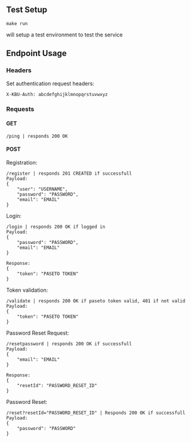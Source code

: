 ## Test Setup
```
make run
```
will setup a test environment to test the service

## Endpoint Usage
### Headers
Set authentication request headers:
```
X-KBU-Auth: abcdefghijklmnopqrstuvwxyz
```

### Requests
#### GET
```
/ping | responds 200 OK
```

#### POST
Registration:
```
/register | responds 201 CREATED if successfull
Payload:
{
    "user": "USERNAME",
    "password": "PASSWORD",
    "email": "EMAIL"
}
```
Login:
```
/login | responds 200 OK if logged in
Payload:
{
    "password": "PASSWORD",
    "email": "EMAIL"
}

Response:
{
    "token": "PASETO TOKEN"
}
```
Token validation:
```
/validate | responds 200 OK if paseto token valid, 401 if not valid
Payload:
{
    "token": "PASETO TOKEN"
}
```
Password Reset Request:
```
/resetpassword | responds 200 OK if successfull
Payload:
{
    "email": "EMAIL"
}

Response:
{
    "resetId": "PASSWORD_RESET_ID"
}
```
Password Reset:
```
/reset?resetId="PASSWORD_RESET_ID" | Responds 200 OK if successfull
Payload:
{
    "password": "PASSWORD"
}
```